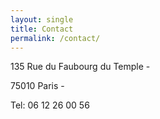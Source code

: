 ```yaml
---
layout: single
title: Contact
permalink: /contact/
---
```


135 Rue du Faubourg du Temple -

75010 Paris -

Tel: 06 12 26 00 56

<script type="text/javascript">
    var user = "barache.lamine";
    var domain = "gmail.com";
    document.write('Email: <a href="mailto:' + user + '@' + domain + '">' + user + '@' + domain + '</a>');
</script>

